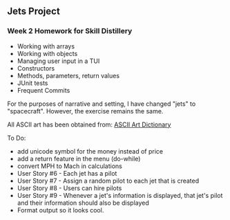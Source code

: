 ## Jets Project

### Week 2 Homework for Skill Distillery

* Working with arrays
* Working with objects
* Managing user input in a TUI
* Constructors
* Methods, parameters, return values
* JUnit tests
* Frequent Commits


For the purposes of narrative and setting, I have changed "jets" to "spacecraft". However, the exercise remains the same. 

All ASCII art has been obtained from: <a href = "http://www.ascii-art.de/">ASCII Art Dictionary</a>

To Do:
* add unicode symbol for the money instead of price
* add a return feature in the menu (do-while)
* convert MPH to Mach in calculations
* User Story #6 - Each jet has a pilot
* User Story #7 - Assign a random pilot to each jet that is created
* User Story #8 - Users can hire pilots
* User Story #9 - Whenever a jet's information is displayed, that jet's pilot and their information should also be displayed
* Format output so it looks cool.